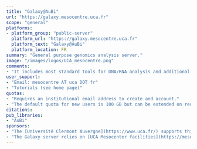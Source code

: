 ```yaml
---
title: "Galaxy@AuBi"
url: "https://galaxy.mesocentre.uca.fr"
scope: "general"
platforms:
- platform_group: "public-server"
  platform_url: "https://galaxy.mesocentre.uca.fr"
  platform_text: "Galaxy@AuBi"
  platform_location: FR
summary: "General purpose genomics analysis server."
image: "/images/logos/UCA_mesocentre.png"
comments:
- "It includes most standard tools for DNA/RNA analysis and additional ones on project demands."
user_support:
- "Email: mesocentre AT uca DOT fr"
- "Tutorials (see home page)"
quotas:
- "Requires an institutional email address to create and account."
- "The default quota for new users is 100 GB but can be extended on request."
citations:
pub_libraries:
- "AuBi"
sponsors:
- "The [Université Clermont Auvergne](https://www.uca.fr/) supports this platform."
- "The Galaxy server relies on [UCA Mesocenter facilities](https://mesocentre.uca.fr/)."
---
```

